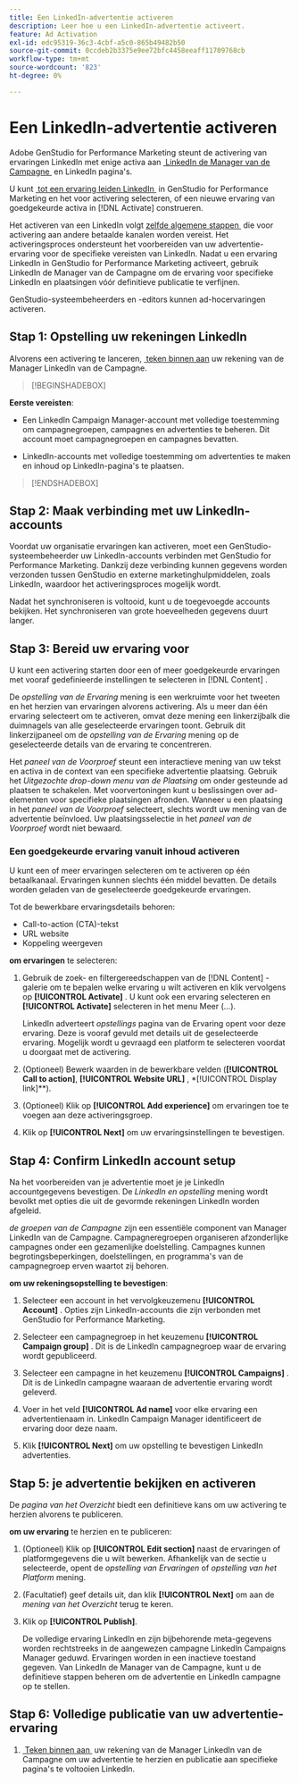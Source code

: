 ```yaml
---
title: Een LinkedIn-advertentie activeren
description: Leer hoe u een LinkedIn-advertentie activeert.
feature: Ad Activation
exl-id: edc95319-36c3-4cbf-a5c0-865b49482b50
source-git-commit: 0ccdeb2b3375e9ee72bfc4458eeaff11709768cb
workflow-type: tm+mt
source-wordcount: '823'
ht-degree: 0%

---
```


# Een LinkedIn-advertentie activeren

Adobe GenStudio for Performance Marketing steunt de activering van ervaringen LinkedIn met enige activa aan [&#x200B; LinkedIn de Manager van de Campagne &#x200B;](https://business.linkedin.com/marketing-solutions) en LinkedIn pagina&#39;s.

U kunt [&#x200B; tot een ervaring leiden LinkedIn &#x200B;](/help/user-guide/create/create-linkedin.md) in GenStudio for Performance Marketing en het voor activering selecteren, of een nieuwe ervaring van goedgekeurde activa in [!DNL Activate] construeren.

Het activeren van een LinkedIn volgt [&#x200B; zelfde algemene stappen &#x200B;](create-activation.md) die voor activering aan andere betaalde kanalen worden vereist. Het activeringsproces ondersteunt het voorbereiden van uw advertentie-ervaring voor de specifieke vereisten van LinkedIn. Nadat u een ervaring LinkedIn in GenStudio for Performance Marketing activeert, gebruik LinkedIn de Manager van de Campagne om de ervaring voor specifieke LinkedIn en plaatsingen vóór definitieve publicatie te verfijnen.

GenStudio-systeembeheerders en -editors kunnen ad-hocervaringen activeren.

## Stap 1: Opstelling uw rekeningen LinkedIn

Alvorens een activering te lanceren, [&#x200B; teken binnen aan &#x200B;](https://www.linkedin.com/campaignmanager/login) uw rekening van de Manager LinkedIn van de Campagne.

>[!BEGINSHADEBOX]

**Eerste vereisten**:

* Een LinkedIn Campaign Manager-account met volledige toestemming om campagnegroepen, campagnes en advertenties te beheren. Dit account moet campagnegroepen en campagnes bevatten.

* LinkedIn-accounts met volledige toestemming om advertenties te maken en inhoud op LinkedIn-pagina&#39;s te plaatsen.

>[!ENDSHADEBOX]

## Stap 2: Maak verbinding met uw LinkedIn-accounts

Voordat uw organisatie ervaringen kan activeren, moet een GenStudio-systeembeheerder uw LinkedIn-accounts verbinden met GenStudio for Performance Marketing. Dankzij deze verbinding kunnen gegevens worden verzonden tussen GenStudio en externe marketinghulpmiddelen, zoals LinkedIn, waardoor het activeringsproces mogelijk wordt.

Nadat het synchroniseren is voltooid, kunt u de toegevoegde accounts bekijken. Het synchroniseren van grote hoeveelheden gegevens duurt langer.

## Stap 3: Bereid uw ervaring voor

U kunt een activering starten door een of meer goedgekeurde ervaringen met vooraf gedefinieerde instellingen te selecteren in [!DNL Content] .

De _opstelling van de Ervaring_ mening is een werkruimte voor het tweeten en het herzien van ervaringen alvorens activering. Als u meer dan één ervaring selecteert om te activeren, omvat deze mening een linkerzijbalk die duimnagels van alle geselecteerde ervaringen toont. Gebruik dit linkerzijpaneel om de _opstelling van de Ervaring_ mening op de geselecteerde details van de ervaring te concentreren.

Het _paneel van de Voorproef_ steunt een interactieve mening van uw tekst en activa in de context van een specifieke advertentie plaatsing. Gebruik het _Uitgezochte drop-down menu van de Plaatsing_ om onder gesteunde ad plaatsen te schakelen. Met voorvertoningen kunt u beslissingen over ad-elementen voor specifieke plaatsingen afronden. Wanneer u een plaatsing in het _paneel van de Voorproef_ selecteert, slechts wordt uw mening van de advertentie beïnvloed. Uw plaatsingsselectie in het _paneel van de Voorproef_ wordt niet bewaard.

### Een goedgekeurde ervaring vanuit inhoud activeren

U kunt een of meer ervaringen selecteren om te activeren op één betaalkanaal. Ervaringen kunnen slechts één middel bevatten. De details worden geladen van de geselecteerde goedgekeurde ervaringen.

Tot de bewerkbare ervaringsdetails behoren:

* Call-to-action (CTA)-tekst
* URL website
* Koppeling weergeven

**om ervaringen** te selecteren:

1. Gebruik de zoek- en filtergereedschappen van de [!DNL Content] -galerie om te bepalen welke ervaring u wilt activeren en klik vervolgens op **[!UICONTROL Activate]** . U kunt ook een ervaring selecteren en **[!UICONTROL Activate]** selecteren in het menu Meer (...).

   LinkedIn adverteert _opstellings_ pagina van de Ervaring opent voor deze ervaring. Deze is vooraf gevuld met details uit de geselecteerde ervaring. Mogelijk wordt u gevraagd een platform te selecteren voordat u doorgaat met de activering.

1. (Optioneel) Bewerk waarden in de bewerkbare velden (**[!UICONTROL Call to action]**, **[!UICONTROL Website URL]** , *[!UICONTROL Display link]**).

1. (Optioneel) Klik op **[!UICONTROL Add experience]** om ervaringen toe te voegen aan deze activeringsgroep.

1. Klik op **[!UICONTROL Next]** om uw ervaringsinstellingen te bevestigen.

## Stap 4: Confirm LinkedIn account setup

Na het voorbereiden van je advertentie moet je je LinkedIn accountgegevens bevestigen. De _LinkedIn en opstelling_ mening wordt bevolkt met opties die uit de gevormde rekeningen LinkedIn worden afgeleid.

_de groepen van de Campagne_ zijn een essentiële component van Manager LinkedIn van de Campagne. Campagneregroepen organiseren afzonderlijke campagnes onder een gezamenlijke doelstelling. Campagnes kunnen begrotingsbeperkingen, doelstellingen, en programma&#39;s van de campagnegroep erven waartot zij behoren.

**om uw rekeningsopstelling te bevestigen**:

1. Selecteer een account in het vervolgkeuzemenu **[!UICONTROL Account]** . Opties zijn LinkedIn-accounts die zijn verbonden met GenStudio for Performance Marketing.

1. Selecteer een campagnegroep in het keuzemenu **[!UICONTROL Campaign group]** . Dit is de LinkedIn campagnegroep waar de ervaring wordt gepubliceerd.

1. Selecteer een campagne in het keuzemenu **[!UICONTROL Campaigns]** . Dit is de LinkedIn campagne waaraan de advertentie ervaring wordt geleverd.

1. Voer in het veld **[!UICONTROL Ad name]** voor elke ervaring een advertentienaam in. LinkedIn Campaign Manager identificeert de ervaring door deze naam.

1. Klik **[!UICONTROL Next]** om uw opstelling te bevestigen LinkedIn advertenties.

## Stap 5: je advertentie bekijken en activeren

De _pagina van het Overzicht_ biedt een definitieve kans om uw activering te herzien alvorens te publiceren.

**om uw ervaring** te herzien en te publiceren:

1. (Optioneel) Klik op **[!UICONTROL Edit section]** naast de ervaringen of platformgegevens die u wilt bewerken.
Afhankelijk van de sectie u selecteerde, opent de _opstelling van Ervaringen_ of _opstelling van het Platform_ mening.

1. (Facultatief) geef details uit, dan klik **[!UICONTROL Next]** om aan de _mening van het Overzicht_ terug te keren.

1. Klik op **[!UICONTROL Publish]**.

   De volledige ervaring LinkedIn en zijn bijbehorende meta-gegevens worden rechtstreeks in de aangewezen campagne LinkedIn Campaigns Manager geduwd. Ervaringen worden in een inactieve toestand gegeven. Van LinkedIn de Manager van de Campagne, kunt u de definitieve stappen beheren om de advertentie en LinkedIn campagne op te stellen.

## Stap 6: Volledige publicatie van uw advertentie-ervaring

1. [&#x200B; Teken binnen aan &#x200B;](https://www.linkedin.com/campaignmanager/login) uw rekening van de Manager LinkedIn van de Campagne om uw advertentie te herzien en publicatie aan specifieke pagina&#39;s te voltooien LinkedIn.
